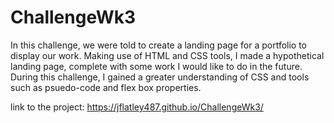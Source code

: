# ChallengeWk3

In this challenge, we were told to create a landing page for a portfolio to display our work. Making use of HTML and CSS tools, I made a hypothetical landing page, complete with some work I would like to do in the future. During this challenge, I gained a greater understanding of CSS and tools such as psuedo-code and flex box properties.

link to the project: https://jflatley487.github.io/ChallengeWk3/
